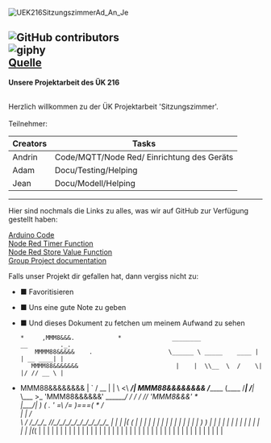 ![UEK216SitzungszimmerAd_An_Je](https://github.com/AndrinRueeggNoser/BLJ2023_uek216_team2_sitzungszimmer/assets/145564904/89b62410-20ac-4253-a503-c818dced64b9)



![GitHub contributors](https://img.shields.io/github/contributors/AndrinRueeggNoser/BLJ2023_uek216_team2_sitzungszimmer) <br>
![giphy](https://github.com/AndrinRueeggNoser/BLJ2023_uek216_team2_sitzungszimmer/assets/145564904/4741bc86-7677-4ef5-89a8-3301eb8815a5) <br>
[Quelle](https://giphy.com/gifs/animation-cool-hello-xUPGGDNsLvqsBOhuU0)
---

**Unsere Projektarbeit des ÜK 216** 

<br> 
Herzlich willkommen zu der ÜK Projektarbeit 'Sitzungszimmer'. <br>
<br>
Teilnehmer:
<br>

| Creators | Tasks              |
| -------- | -------------------|
| Andrin   | Code/MQTT/Node Red/ Einrichtung des Geräts|
| Adam     | Docu/Testing/Helping       |
| Jean     | Docu/Modell/Helping|

___


Hier sind nochmals die Links zu alles, was wir auf GitHub zur Verfügung gestellt haben:

[Arduino Code](https://github.com/AndrinRueeggNoser/BLJ2023_uek216_team2_sitzungszimmer/blob/main/Code.md) <br>
[Node Red Timer Function](https://github.com/AndrinRueeggNoser/BLJ2023_uek216_team2_sitzungszimmer/blob/main/Node-RED%20funktion%20%22Timer%20Logic%22%20Code) <br>
[Node Red Store Value Function](https://github.com/AndrinRueeggNoser/BLJ2023_uek216_team2_sitzungszimmer/blob/main/Node-RED%20funktion%20Store%20value%20Code) <br>
[Group Project documentation](https://github.com/AndrinRueeggNoser/BLJ2023_uek216_team2_sitzungszimmer/blob/main/%C3%BCk216_SitzungszimmerGruppenprojektAdAnJa.pdf) <br>


Falls unser Projekt dir gefallen hat, dann vergiss nicht zu:
- &#x25A0; Favoritisieren
- &#x25A0; Uns eine gute Note zu geben
- &#x25A0; Und dieses Dokument zu fetchen um meinem Aufwand zu sehen

  ```
  *     ,MMM8&&&.            *              ________                 __         ._.
      MMMM88&&&&&    .                     \______ \ _____    ____ |  | __ ____| |
     MMMM88&&&&&&&                           |    |  \\__  \  /    \|  |/ // __ \ |
*    MMM88&&&&&&&&                           |    `   \/ __ \|   |  \    <\  ___/\|
     MMM88&&&&&&&&                         /_______  (____  /___|  /__|_ \\___  >_
     'MMM88&&&&&&'                         _______\/     \/     \/     \/    \/\/
       'MMM8&&&'      *      
|\___/|
)     (             .              '
=\     /=
  )===(       *
 /     \
 |     |
/       \
\       /
_/\_/\_/\__  _/_/\_/\_/\_/\_/\_/\_/\_/\_/\_/\_
|  |  |  |( (  |  |  |  |  |  |  |  |  |  |  |
|  |  |  | ) ) |  |  |  |  |  |  |  |  |  |  |
|  |  |  |(_(  |  |  |  |  |  |  |  |  |  |  |
|  |  |  |  |  |  |  |  |  |  |  |  |  |  |  |
|  |  |  |  |  |  |  |  |  |  |  |  |  |  |  |

  ```

